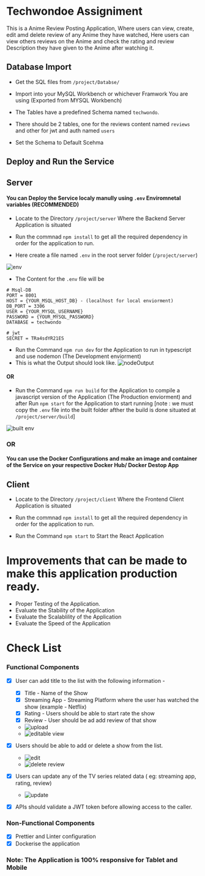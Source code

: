 # Techwondoe Assigniment

This is a Anime Review Posting Application, Where users can view, create, edit amd delete review of any Anime they have watched, Here users can view others reviews on the Anime and check the rating and review Description they have given to the Anime after watching it.

## Database Import

- Get the SQL files from `/project/Databse/` 

- Import into your MySQL Workbench or whichever Framwork You are using (Exported from MYSQL Workbench)

- The Tables have a predefined Schema named `techwondo`.

- There should be 2 tables, one for the reviews content named `reviews`  and other for jwt and auth named `users` 

- Set the Schema to Default Scehma

## Deploy and Run the Service

## Server

#### You can Deploy the Service localy manully using `.env` Enviromnetal variables (RECOMMENDED)

- Locate to the Directory `/project/server` Where the Backend Server Application is situated

- Run the commnad `npm install` to get all the required dependency in order for the application to run. 

- Here create a file named `.env` in the root server folder (`/project/server`)


![env](https://user-images.githubusercontent.com/84328880/185962545-4be96c8b-afee-4874-aa00-0f541802a8b6.PNG)

- The Content for the `.env` file will be

```
# Msql-DB
PORT = 8001
HOST = {YOUR_MSQL_HOST_DB} - (localhost for local enviorment)
DB_PORT = 3306
USER = {YOUR_MYSQL_USERNAME}
PASSWORD = {YOUR_MYSQL_PASSWORD}
DATABASE = techwondo

# jwt
SECRET = TRa4sdYR21ES
```
- Run the Command `npm run dev` for the Application to run in typescript and use nodemon (The Development enviorment)
- This is what the Output should look like.
![nodeOutput](https://user-images.githubusercontent.com/84328880/185966791-69bd1928-177b-4f5f-8e73-8aaca3f1a9d1.PNG)


#### OR

- Run the Command `npm run build` for the Application to compile a javascript version of the Application (The Production enviorment) and after Run `npm start` for the Application to start running [note : we must copy the `.env` file into the built folder afther the build is done situated at `/project/server/build`]

![built env](https://user-images.githubusercontent.com/84328880/185965580-3a96b4c3-0c85-40f2-92c3-caaa9837e320.PNG)


### OR

#### You can use the Docker Configurations and make an image and container of the Service on your respective Docker Hub/ Docker Destop App

## Client

- Locate to the Directory `/project/client` Where the Frontend Client Application is situated

- Run the commnad `npm install` to get all the required dependency in order for the application to run.

- Run the Command `npm start` to Start the React Application 

# Improvements that can be made to make this application production ready. 

   - Proper Testing of the Application.
   - Evaluate the Stability of the Application
   - Evaluate the Scalablility of the Application
   - Evaluate the Speed of the Application

# Check List

### Functional Components
- [x] User can add title to the list with the following information - 
    - [x] Title - Name of the Show
    - [x] Streaming App - Streaming Platform where the user has watched the show (example - Netflix)
    - [x] Rating - Users should be able to start rate the show
    - [x] Review - User should be ad add review of that show 
    -  ![upload](https://user-images.githubusercontent.com/84328880/185972747-f607fff2-df66-49a7-abbe-883d13914734.png)
    -  ![editable view](https://user-images.githubusercontent.com/84328880/185989502-88c4f003-4492-4c34-a864-690062479cf1.png)

- [x] Users should be able to add or delete a show from the list.
    - ![edit](https://user-images.githubusercontent.com/84328880/185971904-1d3eb1a2-1211-4a2d-92bd-4b4ae394e1bc.PNG)
    - ![delete review](https://user-images.githubusercontent.com/84328880/185971517-b1d05527-a46e-403e-9d5f-4a3e91059a44.png)

- [x] Users can update any of the TV series related data ( eg: streaming app, rating, review)
    -  ![update](https://user-images.githubusercontent.com/84328880/185972155-3cd95948-2101-4233-b644-24f28703dcdf.png)
- [x] APIs should validate a JWT token before allowing access to the caller.

### Non-Functional Components
- [x] Prettier and Linter configuration
- [x] Dockerise the application

### Note:  The Application is 100% responsive for Tablet and Mobile
